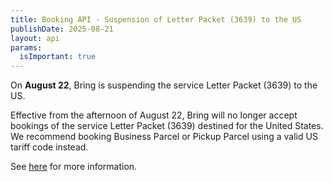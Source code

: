```yaml
---
title: Booking API - Suspension of Letter Packet (3639) to the US
publishDate: 2025-08-21
layout: api
params:
  isImportant: true
---
```


On __August 22__, Bring is suspending the service Letter Packet (3639) to the US. 

Effective from the afternoon of August 22, Bring will no longer accept bookings of the service Letter Packet (3639) destined for the United States. 
We recommend booking Business Parcel or Pickup Parcel using a valid US tariff code instead. 

See [here](https://www.bring.no/en/customer-service/suspension-of-parcel-deliveries-to-the-usa-effective-from-saturday-august-23) for more information.


